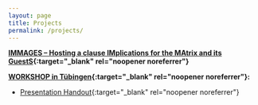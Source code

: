 ```yaml
---
layout: page
title: Projects
permalink: /projects/
---
```



**[IMMAGES – Hosting a clause IMplications for the MAtrix and its GuestS](https://immages.hypotheses.org/){:target="_blank" rel="noopener noreferrer"}**

**[WORKSHOP in Tübingen](https://immages.hypotheses.org/1013){:target="_blank" rel="noopener noreferrer"}:**

- [Presentation Handout](https://furkandikmen.com/assets/presentations/find_predicates(1).pdf){:target="_blank" rel="noopener noreferrer"} 


